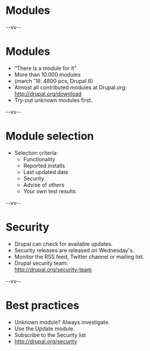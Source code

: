 # Modules

--vv--

# Modules
- “There is a module for it”
- More than 10.000 modules
- (march ’18: 4800 pcs, Drupal 8) 
- Almost all contributed modules at Drupal.org:
<br>http://drupal.org/download
- Try-out unknown modules first.

--vv--

# Module selection
- Selection criteria:
  - Functionality
  - Reported installs
  - Last updated date
  - Security
  - Advise of others
  - Your own test results

--vv--

# Security
- Drupal can check for available updates.
- Security releases are released on Wednesday's.
- Monitor the RSS feed, Twitter channel or mailing list.
- Drupal security team: 
<br>http://drupal.org/security-team

--vv--

# Best practices
- Unknown module? Always investigate.
- Use the Update module.
- Subscribe to the Security list
- http://drupal.org/security
